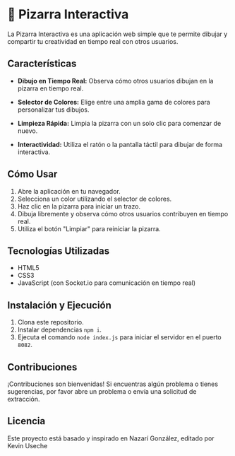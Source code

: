 # 🎨 Pizarra Interactiva

La Pizarra Interactiva es una aplicación web simple que te permite dibujar y compartir tu creatividad en tiempo real con otros usuarios.

## Características

- **Dibujo en Tiempo Real:** Observa cómo otros usuarios dibujan en la pizarra en tiempo real.

- **Selector de Colores:** Elige entre una amplia gama de colores para personalizar tus dibujos.

- **Limpieza Rápida:** Limpia la pizarra con un solo clic para comenzar de nuevo.

- **Interactividad:** Utiliza el ratón o la pantalla táctil para dibujar de forma interactiva.

## Cómo Usar

1. Abre la aplicación en tu navegador.
2. Selecciona un color utilizando el selector de colores.
3. Haz clic en la pizarra para iniciar un trazo.
4. Dibuja libremente y observa cómo otros usuarios contribuyen en tiempo real.
5. Utiliza el botón "Limpiar" para reiniciar la pizarra.

## Tecnologías Utilizadas

- HTML5
- CSS3
- JavaScript (con Socket.io para comunicación en tiempo real)

## Instalación y Ejecución

1. Clona este repositorio.
2. Instalar dependencias `npm i`.
3. Ejecuta el comando `node index.js` para iniciar el servidor en el puerto `8082`.

## Contribuciones

¡Contribuciones son bienvenidas! Si encuentras algún problema o tienes sugerencias, por favor abre un problema o envía una solicitud de extracción.

## Licencia

Este proyecto está basado y inspirado en Nazarí González, editado por Kevin Useche

